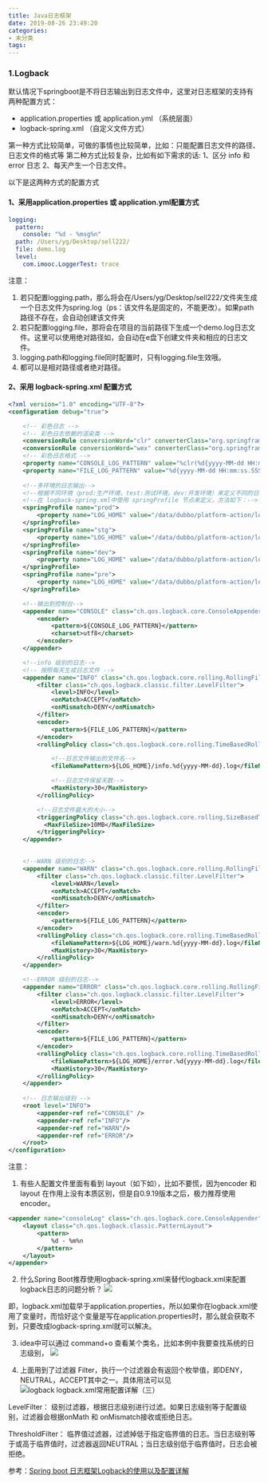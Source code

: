 ```yaml
---
title: Java日志框架
date: 2019-08-26 23:49:20
categories:
- 未分类
tags:
---
```


### 1.Logback
 默认情况下springboot是不将日志输出到日志文件中，这里对日志框架的支持有两种配置方式：
*  application.properties 或  application.yml （系统层面）
* logback-spring.xml                               （自定义文件方式）

第一种方式比较简单，可做的事情也比较简单，比如：只能配置日志文件的路径、日志文件的格式等
第二种方式比较复杂，比如有如下需求的话:
1、区分 info 和 error 日志
2、每天产生一个日志文件。

以下是这两种方式的配置方式
#### 1、采用application.properties 或 application.yml配置方式
```yml
logging:
  pattern:
    console: "%d - %msg%n"
  path: /Users/yg/Desktop/sell222/                
  file: demo.log
  level:
    com.imooc.LoggerTest: trace
```
注意：
1. 若只配置logging.path，那么将会在/Users/yg/Desktop/sell222/文件夹生成一个日志文件为spring.log（ps：该文件名是固定的，不能更改）。如果path路径不存在，会自动创建该文件夹
2. 若只配置logging.file，那将会在项目的当前路径下生成一个demo.log日志文件。这里可以使用绝对路径如，会自动在e盘下创建文件夹和相应的日志文件。
3. logging.path和logging.file同时配置时，只有logging.file生效哦。
4. 都可以是相对路径或者绝对路径。

#### 2、采用 logback-spring.xml  配置方式
```xml
<?xml version="1.0" encoding="UTF-8"?>
<configuration debug="true">

    <!-- 彩色日志 -->
    <!-- 彩色日志依赖的渲染类 -->
    <conversionRule conversionWord="clr" converterClass="org.springframework.boot.logging.logback.ColorConverter" />
    <conversionRule conversionWord="wex" converterClass="org.springframework.boot.logging.logback.WhitespaceThrowableProxyConverter" />
    <!-- 彩色日志格式 -->
    <property name="CONSOLE_LOG_PATTERN" value="%clr(%d{yyyy-MM-dd HH:mm:ss.SSS}){faint} %clr(%5p) %clr(${PID:- }) [%t]{magenta} %clr(---){faint} %clr([%15.15t]){faint} %clr(%-40.40logger{39}){cyan} %clr(:){faint} %m%n%wex"/>
    <property name="FILE_LOG_PATTERN" value="%d{yyyy-MM-dd HH:mm:ss.SSS} %5p ${PID:- } --- [%t] %-40.40logger{39} : %m%n%wex"/>
     
    <!--多环境的日志输出-->
    <!--根据不同环境（prod:生产环境，test:测试环境，dev:开发环境）来定义不同的日志输出，-->
    <!--在 logback-spring.xml中使用 springProfile 节点来定义，方法如下：-->
    <springProfile name="prod">
        <property name="LOG_HOME" value="/data/dubbo/platform-action/log/" />
    </springProfile>
    <springProfile name="stg">
        <property name="LOG_HOME" value="/data/dubbo/platform-action/log/" />
    </springProfile>
    <springProfile name="dev">
        <property name="LOG_HOME" value="/data/dubbo/platform-action/log/" />
    </springProfile>
    <springProfile name="pre">
        <property name="LOG_HOME" value="/data/dubbo/platform-action/log/" />
    </springProfile>

    <!--输出到控制台-->
    <appender name="CONSOLE" class="ch.qos.logback.core.ConsoleAppender">
        <encoder>
            <pattern>${CONSOLE_LOG_PATTERN}</pattern>
            <charset>utf8</charset>
        </encoder>
    </appender>

    <!--info 级别的日志-->
    <!-- 按照每天生成日志文件 -->
    <appender name="INFO" class="ch.qos.logback.core.rolling.RollingFileAppender">
        <filter class="ch.qos.logback.classic.filter.LevelFilter">
            <level>INFO</level>
            <onMatch>ACCEPT</onMatch>
            <onMismatch>DENY</onMismatch>
        </filter>
        <encoder>
            <pattern>${FILE_LOG_PATTERN}</pattern>
        </encoder>
        <rollingPolicy class="ch.qos.logback.core.rolling.TimeBasedRollingPolicy">

            <!--日志文件输出的文件名-->
            <fileNamePattern>${LOG_HOME}/info.%d{yyyy-MM-dd}.log</fileNamePattern>

            <!--日志文件保留天数-->
            <MaxHistory>30</MaxHistory>
        </rollingPolicy>

        <!--日志文件最大的大小-->
        <triggeringPolicy class="ch.qos.logback.core.rolling.SizeBasedTriggeringPolicy">
          <MaxFileSize>10MB</MaxFileSize>
        </triggeringPolicy>
    </appender>

    
    <!--WARN 级别的日志-->
    <appender name="WARN" class="ch.qos.logback.core.rolling.RollingFileAppender">
        <filter class="ch.qos.logback.classic.filter.LevelFilter">
            <level>WARN</level>
            <onMatch>ACCEPT</onMatch>
            <onMismatch>DENY</onMismatch>
        </filter>
        <encoder>
            <pattern>${FILE_LOG_PATTERN}</pattern>
        </encoder>
        <rollingPolicy class="ch.qos.logback.core.rolling.TimeBasedRollingPolicy">
            <fileNamePattern>${LOG_HOME}/warn.%d{yyyy-MM-dd}.log</fileNamePattern>
            <MaxHistory>30</MaxHistory>
        </rollingPolicy>
    </appender>

    <!--ERROR 级别的日志-->
    <appender name="ERROR" class="ch.qos.logback.core.rolling.RollingFileAppender">
        <filter class="ch.qos.logback.classic.filter.LevelFilter">
            <level>ERROR</level>
            <onMatch>ACCEPT</onMatch>
            <onMismatch>DENY</onMismatch>
        </filter>
        <encoder>
            <pattern>${FILE_LOG_PATTERN}</pattern>
        </encoder>
        <rollingPolicy class="ch.qos.logback.core.rolling.TimeBasedRollingPolicy">
            <fileNamePattern>${LOG_HOME}/error.%d{yyyy-MM-dd}.log</fileNamePattern>
            <MaxHistory>30</MaxHistory>
        </rollingPolicy>
    </appender>
    
    <!-- 日志输出级别 -->
    <root level="INFO">
        <appender-ref ref="CONSOLE" />
        <appender-ref ref="INFO"/>
        <appender-ref ref="WARN"/>
        <appender-ref ref="ERROR"/>
    </root>
</configuration>
```

注意：
1. 有些人配置文件里面有看到 layout（如下如），比如不要慌，因为encoder 和 layout 在作用上没有本质区别，但是自0.9.19版本之后，极力推荐使用encoder。
```xml
<appender name="consoleLog" class="ch.qos.logback.core.ConsoleAppender">
    <layout class="ch.qos.logback.classic.PatternLayout">
        <pattern>
            %d - %m%n
        </pattern>
    </layout>
</appender>
```
2. 什么Spring Boot推荐使用logback-spring.xml来替代logback.xml来配置logback日志的问题分析？
![](https://static.oschina.net/uploads/img/201805/11153235_m6Yg.png)

即，logback.xml加载早于application.properties，所以如果你在logback.xml使用了变量时，而恰好这个变量是写在application.properties时，那么就会获取不到，只要改成logback-spring.xml就可以解决。

3. idea中可以通过 command+o 查看某个类名，比如本例中我要查找系统的日志级别，
![](https://static.oschina.net/uploads/space/2018/0511/145249_QOnl_914271.png)

4. 上面用到了过滤器 Filter，执行一个过滤器会有返回个枚举值，即DENY，NEUTRAL，ACCEPT其中之一。具体用法可以见![
logback logback.xml常用配置详解（三）](https://blog.csdn.net/haidage/article/details/6794540)

LevelFilter： 级别过滤器，根据日志级别进行过滤。如果日志级别等于配置级别，过滤器会根据onMath 和 onMismatch接收或拒绝日志。

ThresholdFilter： 临界值过滤器，过滤掉低于指定临界值的日志。当日志级别等于或高于临界值时，过滤器返回NEUTRAL；当日志级别低于临界值时，日志会被拒绝。

参考：[Spring boot 日志框架Logback的使用以及配置详解](https://my.oschina.net/360yg/blog/1810625)